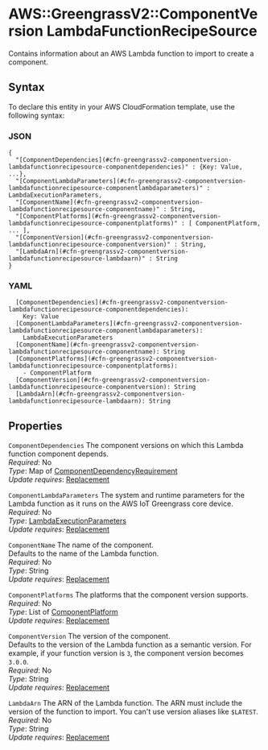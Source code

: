 # AWS::GreengrassV2::ComponentVersion LambdaFunctionRecipeSource<a name="aws-properties-greengrassv2-componentversion-lambdafunctionrecipesource"></a>

Contains information about an AWS Lambda function to import to create a component\.

## Syntax<a name="aws-properties-greengrassv2-componentversion-lambdafunctionrecipesource-syntax"></a>

To declare this entity in your AWS CloudFormation template, use the following syntax:

### JSON<a name="aws-properties-greengrassv2-componentversion-lambdafunctionrecipesource-syntax.json"></a>

```
{
  "[ComponentDependencies](#cfn-greengrassv2-componentversion-lambdafunctionrecipesource-componentdependencies)" : {Key: Value, ...},
  "[ComponentLambdaParameters](#cfn-greengrassv2-componentversion-lambdafunctionrecipesource-componentlambdaparameters)" : LambdaExecutionParameters,
  "[ComponentName](#cfn-greengrassv2-componentversion-lambdafunctionrecipesource-componentname)" : String,
  "[ComponentPlatforms](#cfn-greengrassv2-componentversion-lambdafunctionrecipesource-componentplatforms)" : [ ComponentPlatform, ... ],
  "[ComponentVersion](#cfn-greengrassv2-componentversion-lambdafunctionrecipesource-componentversion)" : String,
  "[LambdaArn](#cfn-greengrassv2-componentversion-lambdafunctionrecipesource-lambdaarn)" : String
}
```

### YAML<a name="aws-properties-greengrassv2-componentversion-lambdafunctionrecipesource-syntax.yaml"></a>

```
  [ComponentDependencies](#cfn-greengrassv2-componentversion-lambdafunctionrecipesource-componentdependencies): 
    Key: Value
  [ComponentLambdaParameters](#cfn-greengrassv2-componentversion-lambdafunctionrecipesource-componentlambdaparameters): 
    LambdaExecutionParameters
  [ComponentName](#cfn-greengrassv2-componentversion-lambdafunctionrecipesource-componentname): String
  [ComponentPlatforms](#cfn-greengrassv2-componentversion-lambdafunctionrecipesource-componentplatforms): 
    - ComponentPlatform
  [ComponentVersion](#cfn-greengrassv2-componentversion-lambdafunctionrecipesource-componentversion): String
  [LambdaArn](#cfn-greengrassv2-componentversion-lambdafunctionrecipesource-lambdaarn): String
```

## Properties<a name="aws-properties-greengrassv2-componentversion-lambdafunctionrecipesource-properties"></a>

`ComponentDependencies`  <a name="cfn-greengrassv2-componentversion-lambdafunctionrecipesource-componentdependencies"></a>
The component versions on which this Lambda function component depends\.  
*Required*: No  
*Type*: Map of [ComponentDependencyRequirement](aws-properties-greengrassv2-componentversion-componentdependencyrequirement.md)  
*Update requires*: [Replacement](https://docs.aws.amazon.com/AWSCloudFormation/latest/UserGuide/using-cfn-updating-stacks-update-behaviors.html#update-replacement)

`ComponentLambdaParameters`  <a name="cfn-greengrassv2-componentversion-lambdafunctionrecipesource-componentlambdaparameters"></a>
The system and runtime parameters for the Lambda function as it runs on the AWS IoT Greengrass core device\.  
*Required*: No  
*Type*: [LambdaExecutionParameters](aws-properties-greengrassv2-componentversion-lambdaexecutionparameters.md)  
*Update requires*: [Replacement](https://docs.aws.amazon.com/AWSCloudFormation/latest/UserGuide/using-cfn-updating-stacks-update-behaviors.html#update-replacement)

`ComponentName`  <a name="cfn-greengrassv2-componentversion-lambdafunctionrecipesource-componentname"></a>
The name of the component\.  
Defaults to the name of the Lambda function\.  
*Required*: No  
*Type*: String  
*Update requires*: [Replacement](https://docs.aws.amazon.com/AWSCloudFormation/latest/UserGuide/using-cfn-updating-stacks-update-behaviors.html#update-replacement)

`ComponentPlatforms`  <a name="cfn-greengrassv2-componentversion-lambdafunctionrecipesource-componentplatforms"></a>
The platforms that the component version supports\.  
*Required*: No  
*Type*: List of [ComponentPlatform](aws-properties-greengrassv2-componentversion-componentplatform.md)  
*Update requires*: [Replacement](https://docs.aws.amazon.com/AWSCloudFormation/latest/UserGuide/using-cfn-updating-stacks-update-behaviors.html#update-replacement)

`ComponentVersion`  <a name="cfn-greengrassv2-componentversion-lambdafunctionrecipesource-componentversion"></a>
The version of the component\.  
Defaults to the version of the Lambda function as a semantic version\. For example, if your function version is `3`, the component version becomes `3.0.0`\.  
*Required*: No  
*Type*: String  
*Update requires*: [Replacement](https://docs.aws.amazon.com/AWSCloudFormation/latest/UserGuide/using-cfn-updating-stacks-update-behaviors.html#update-replacement)

`LambdaArn`  <a name="cfn-greengrassv2-componentversion-lambdafunctionrecipesource-lambdaarn"></a>
The ARN of the Lambda function\. The ARN must include the version of the function to import\. You can't use version aliases like `$LATEST`\.  
*Required*: No  
*Type*: String  
*Update requires*: [Replacement](https://docs.aws.amazon.com/AWSCloudFormation/latest/UserGuide/using-cfn-updating-stacks-update-behaviors.html#update-replacement)